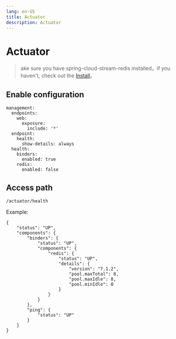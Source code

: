 ```yaml
---
lang: en-US
title: Actuator
description: Actuator
---
```


# Actuator

> ake sure you have spring-cloud-stream-redis installed，if you haven't, check out the [Install](install.md)。

## Enable configuration

```yaml:no-line-numbers
management:
  endpoints:
    web:
      exposure:
        include: '*'
  endpoint:
    health:
      show-details: always
  health:
    binders:
      enabled: true
    redis:
      enabled: false
```

## Access path

`/actuator/health`

Example:

```json:no-line-numbers
{
    "status": "UP",
    "components": {
        "binders": {
            "status": "UP",
            "components": {
                "redis": {
                    "status": "UP",
                    "details": {
                        "version": "7.1.2",
                        "pool.maxTotal": 8,
                        "pool.maxIdle": 8,
                        "pool.minIdle": 0
                    }
                }
            }
        },
        "ping": {
            "status": "UP"
        }
    }
}
```
